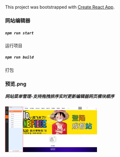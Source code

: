 This project was bootstrapped with [Create React App](https://github.com/facebook/create-react-app).

### 网站编辑器

##### `npm run start`

运行项目

##### `npm run build  `

打包



### 预览.png

##### 网站菜单管理-支持拖拽排序实时更新编辑器网页模块顺序

<img style="width:300px;" src="https://github.com/tonyjiafan/react-website-editer/blob/master/view_img/menus.jpg?raw=true"/>


